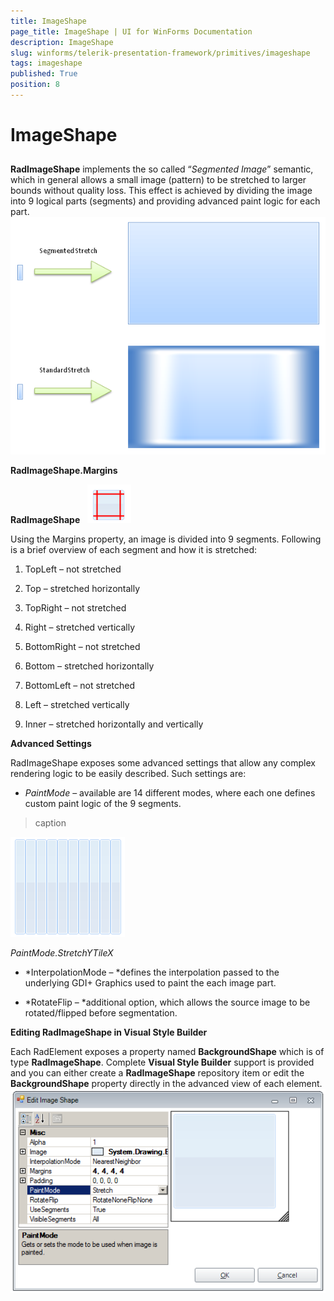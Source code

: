 ```yaml
---
title: ImageShape
page_title: ImageShape | UI for WinForms Documentation
description: ImageShape
slug: winforms/telerik-presentation-framework/primitives/imageshape
tags: imageshape
published: True
position: 8
---
```


# ImageShape



## 

__RadImageShape__ implements the so called “*Segmented Image*” semantic, which in general allows a
          small image (pattern) to be stretched to larger bounds without quality loss. This effect is achieved by dividing the image into 9 logical parts
          (segments) and providing advanced paint logic for each part.
        ![tpf-primitives-imageshape 001](images/tpf-primitives-imageshape001.png)

__RadImageShape.Margins__

__RadImageShape__          
        ![tpf-primitives-imageshape 002](images/tpf-primitives-imageshape002.png)

Using the Margins property, an image is divided into 9 segments. Following is a brief overview of each segment and how it is stretched:

1. TopLeft – not stretched

1. Top – stretched horizontally

1. TopRight – not stretched

1. Right – stretched vertically

1. BottomRight – not stretched

1. Bottom – stretched horizontally

1. BottomLeft – not stretched

1. Left – stretched vertically

1. Inner – stretched horizontally and vertically

__Advanced Settings__

RadImageShape exposes some advanced settings that allow any complex rendering logic to be easily described. Such settings are:

* *PaintMode* – available are 14 different modes, where each one defines custom paint logic of the 9 segments.
            
>caption 

![tpf-primitives-imageshape 003](images/tpf-primitives-imageshape003.png)

*PaintMode.StretchYTileX*

* *InterpolationMode – *defines the interpolation passed to the underlying GDI+ Graphics used to paint the each image part.
            

* *RotateFlip – *additional option, which allows the source image to be rotated/flipped before segmentation.
            

__Editing RadImageShape in Visual Style Builder__

Each RadElement exposes a property named __BackgroundShape__ which is of type __RadImageShape__. Complete __Visual Style Builder__ support is provided and you can either create a __RadImageShape__ repository item or edit the __BackgroundShape__ property directly in the advanced view of each element.
        ![tpf-primitives-imageshape 004](images/tpf-primitives-imageshape004.png)

